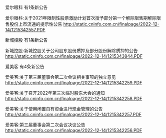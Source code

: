 爱尔眼科 有1条新公告 

爱尔眼科:关于2021年限制性股票激励计划首次授予部分第一个解除限售期解除限售股份上市流通的提示性公告 http://static.cninfo.com.cn/finalpage/2022-12-14/1215342557.PDF 

新城控股 有1条新公告 

新城控股:新城控股关于公司股东股份质押及部分股份解除质押的公告 http://static.cninfo.com.cn/finalpage/2022-12-14/1215343844.PDF 

爱美客 有4条新公告 

爱美客:关于第三届董事会第二次会议相关事项的独立意见 http://static.cninfo.com.cn/finalpage/2022-12-14/1215342259.PDF 

爱美客:关于召开2022年第三次临时股东大会的通知 http://static.cninfo.com.cn/finalpage/2022-12-14/1215342258.PDF 

爱美客:关于使用闲置自有资金进行现金管理的公告 http://static.cninfo.com.cn/finalpage/2022-12-14/1215342257.PDF 

爱美客:第三届董事会第二次会议决议公告 http://static.cninfo.com.cn/finalpage/2022-12-14/1215342256.PDF 

